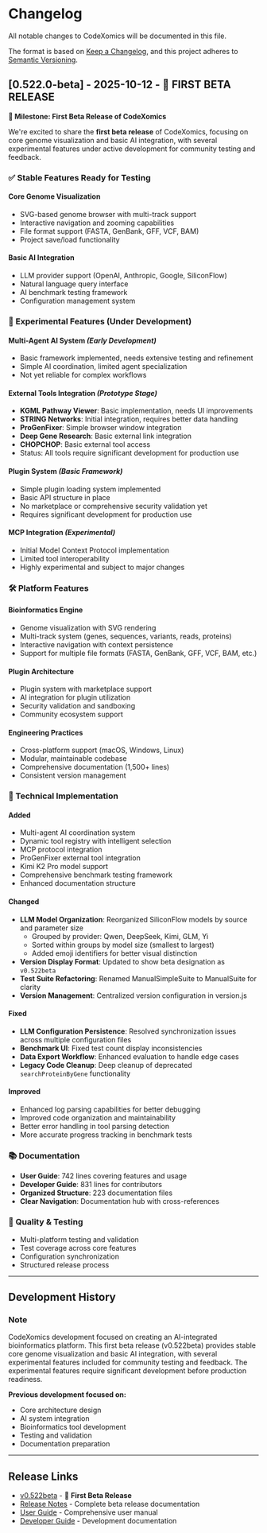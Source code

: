 # Changelog

All notable changes to CodeXomics will be documented in this file.

The format is based on [Keep a Changelog](https://keepachangelog.com/en/1.0.0/),
and this project adheres to [Semantic Versioning](https://semver.org/spec/v2.0.0.html).

## [0.522.0-beta] - 2025-10-12 - 🧪 FIRST BETA RELEASE

**🔬 Milestone: First Beta Release of CodeXomics**

We're excited to share the **first beta release** of CodeXomics, focusing on core genome visualization and basic AI integration, with several experimental features under active development for community testing and feedback.

### ✅ Stable Features Ready for Testing

#### **Core Genome Visualization**
- SVG-based genome browser with multi-track support
- Interactive navigation and zooming capabilities
- File format support (FASTA, GenBank, GFF, VCF, BAM)
- Project save/load functionality

#### **Basic AI Integration**
- LLM provider support (OpenAI, Anthropic, Google, SiliconFlow)
- Natural language query interface
- AI benchmark testing framework
- Configuration management system

### 🚧 Experimental Features (Under Development)

#### **Multi-Agent AI System** *(Early Development)*
- Basic framework implemented, needs extensive testing and refinement
- Simple AI coordination, limited agent specialization
- Not yet reliable for complex workflows

#### **External Tools Integration** *(Prototype Stage)*
- **KGML Pathway Viewer**: Basic implementation, needs UI improvements
- **STRING Networks**: Initial integration, requires better data handling
- **ProGenFixer**: Simple browser window integration
- **Deep Gene Research**: Basic external link integration
- **CHOPCHOP**: Basic external tool access
- Status: All tools require significant development for production use

#### **Plugin System** *(Basic Framework)*
- Simple plugin loading system implemented
- Basic API structure in place
- No marketplace or comprehensive security validation yet
- Requires significant development for production use

#### **MCP Integration** *(Experimental)*
- Initial Model Context Protocol implementation
- Limited tool interoperability
- Highly experimental and subject to major changes

### 🛠️ Platform Features

#### **Bioinformatics Engine**
- Genome visualization with SVG rendering
- Multi-track system (genes, sequences, variants, reads, proteins)
- Interactive navigation with context persistence
- Support for multiple file formats (FASTA, GenBank, GFF, VCF, BAM, etc.)

#### **Plugin Architecture**
- Plugin system with marketplace support
- AI integration for plugin utilization
- Security validation and sandboxing
- Community ecosystem support

#### **Engineering Practices**
- Cross-platform support (macOS, Windows, Linux)
- Modular, maintainable codebase
- Comprehensive documentation (1,500+ lines)
- Consistent version management

### 🔧 Technical Implementation

#### Added
- Multi-agent AI coordination system
- Dynamic tool registry with intelligent selection
- MCP protocol integration
- ProGenFixer external tool integration
- Kimi K2 Pro model support
- Comprehensive benchmark testing framework
- Enhanced documentation structure

#### Changed
- **LLM Model Organization**: Reorganized SiliconFlow models by source and parameter size
  - Grouped by provider: Qwen, DeepSeek, Kimi, GLM, Yi
  - Sorted within groups by model size (smallest to largest)
  - Added emoji identifiers for better visual distinction
- **Version Display Format**: Updated to show beta designation as `v0.522beta`
- **Test Suite Refactoring**: Renamed ManualSimpleSuite to ManualSuite for clarity
- **Version Management**: Centralized version configuration in version.js

#### Fixed
- **LLM Configuration Persistence**: Resolved synchronization issues across multiple configuration files
- **Benchmark UI**: Fixed test count display inconsistencies
- **Data Export Workflow**: Enhanced evaluation to handle edge cases
- **Legacy Code Cleanup**: Deep cleanup of deprecated `searchProteinByGene` functionality

#### Improved
- Enhanced log parsing capabilities for better debugging
- Improved code organization and maintainability
- Better error handling in tool parsing detection
- More accurate progress tracking in benchmark tests

### 📚 Documentation
- **User Guide**: 742 lines covering features and usage
- **Developer Guide**: 831 lines for contributors
- **Organized Structure**: 223 documentation files
- **Clear Navigation**: Documentation hub with cross-references

### 🔧 Quality & Testing
- Multi-platform testing and validation
- Test coverage across core features
- Configuration synchronization
- Structured release process

---

## Development History

### Note
CodeXomics development focused on creating an AI-integrated bioinformatics platform. This first beta release (v0.522beta) provides stable core genome visualization and basic AI integration, with several experimental features included for community testing and feedback. The experimental features require significant development before production readiness.

**Previous development focused on:**
- Core architecture design
- AI system integration
- Bioinformatics tool development
- Testing and validation
- Documentation preparation

---

## Release Links

- [v0.522beta](https://github.com/Scilence2022/CodeXomics/releases/tag/v0.522beta) - 🧪 **First Beta Release**
- [Release Notes](RELEASE_NOTES_v0.522beta.md) - Complete beta release documentation
- [User Guide](../user-guides/USER_GUIDE.md) - Comprehensive user manual
- [Developer Guide](../developer-guides/DEVELOPER_GUIDE.md) - Development documentation

